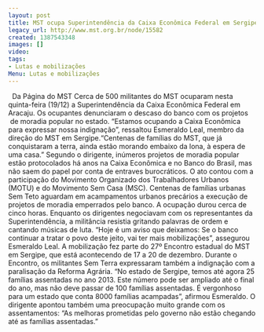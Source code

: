 ```yaml
---
layout: post
title: MST ocupa Superintendência da Caixa Econômica Federal em Sergipe
legacy_url: http://www.mst.org.br/node/15582
created: 1387543348
images: []
video: 
tags:
- Lutas e mobilizações
Menu: Lutas e mobilizações
---
```



 
Da Página do MST
Cerca de 500 militantes do MST ocuparam nesta quinta-feira (19/12) a Superintendência da Caixa Econômica Federal em Aracaju. Os ocupantes denunciaram o descaso do banco com os projetos  de moradia popular no estado.
“Estamos ocupando a Caixa Econômica para expressar nossa indignação”, ressaltou Esmeraldo Leal, membro da direção do MST em Sergipe.“Centenas de famílias do MST, que já conquistaram a terra, ainda estão morando embaixo da lona, à espera de uma casa.” Segundo o dirigente, inúmeros projetos de moradia popular estão protocolados há anos na Caixa Econômica e no Banco do Brasil, mas não saem do papel por conta de entraves burocráticos.
O ato contou com a participação do Movimento Organizado dos Trabalhadores Urbanos (MOTU) e do Movimento Sem Casa (MSC). Centenas de famílias urbanas Sem Teto aguardam em acampamentos urbanos precários a execução de projetos de moradia emperrados pelo banco.
A ocupação durou cerca de cinco horas. Enquanto os dirigentes negociavam com os representantes da Superintendência, a militância resistia gritando palavras de ordem e cantando músicas de luta. “Hoje é um aviso que deixamos: Se o banco continuar a tratar o povo deste jeito, vai ter mais mobilizações”, assegurou Esmeraldo Leal.
A mobilização fez parte do 27º Encontro estadual do MST em Sergipe, que está acontecendo de 17 a 20 de dezembro. Durante o Encontro, os militantes Sem Terra expressaram também a indignação com a paralisação da Reforma Agrária.
“No estado de Sergipe, temos até agora 25 famílias assentadas no ano 2013. Este número pode ser ampliado até o final do ano, mas não deve passar de 100 famílias assentadas. É vergonhoso para um estado que conta 8000 famílias acampadas”, afirmou Esmeraldo.
O dirigente apontou também uma preocupação muito grande com os assentamentos: “As melhoras prometidas pelo governo não estão chegando até as famílias assentadas.”
